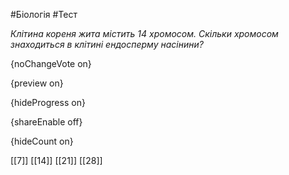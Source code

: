 #Біологія #Тест

*Клітина кореня жита містить 14 хромосом. Скільки хромосом знаходиться в клітині ендосперму насінини?*

{noChangeVote on}

{preview on}

{hideProgress on}

{shareEnable off}

{hideCount on}

[[7]]
[[14]]
[[21]]
[[28]]
